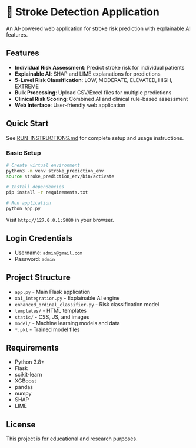 # 🏥 Stroke Detection Application

An AI-powered web application for stroke risk prediction with explainable AI features.

## Features

- **Individual Risk Assessment**: Predict stroke risk for individual patients
- **Explainable AI**: SHAP and LIME explanations for predictions
- **5-Level Risk Classification**: LOW, MODERATE, ELEVATED, HIGH, EXTREME
- **Bulk Processing**: Upload CSV/Excel files for multiple predictions
- **Clinical Risk Scoring**: Combined AI and clinical rule-based assessment
- **Web Interface**: User-friendly web application

## Quick Start

See [RUN_INSTRUCTIONS.md](RUN_INSTRUCTIONS.md) for complete setup and usage instructions.

### Basic Setup
```bash
# Create virtual environment
python3 -m venv stroke_prediction_env
source stroke_prediction_env/bin/activate

# Install dependencies
pip install -r requirements.txt

# Run application
python app.py
```

Visit `http://127.0.0.1:5000` in your browser.

## Login Credentials
- Username: `admin@gmail.com`
- Password: `admin`

## Project Structure

- `app.py` - Main Flask application
- `xai_integration.py` - Explainable AI engine
- `enhanced_ordinal_classifier.py` - Risk classification model
- `templates/` - HTML templates
- `static/` - CSS, JS, and images
- `model/` - Machine learning models and data
- `*.pkl` - Trained model files

## Requirements

- Python 3.8+
- Flask
- scikit-learn
- XGBoost
- pandas
- numpy
- SHAP
- LIME

## License

This project is for educational and research purposes.